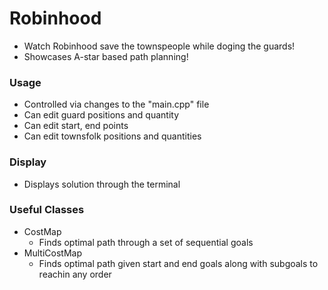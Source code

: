 # Robinhood

* Watch Robinhood save the townspeople while doging the guards!
* Showcases A-star based path planning! 

### Usage

- Controlled via changes to the "main.cpp" file 
- Can edit guard positions and quantity
- Can edit start, end points
- Can edit townsfolk positions and quantities

### Display

- Displays solution through the terminal

### Useful Classes

- CostMap
  - Finds optimal path through a set of sequential goals
- MultiCostMap
  - Finds optimal path given start and end goals along with subgoals to reachin any order 